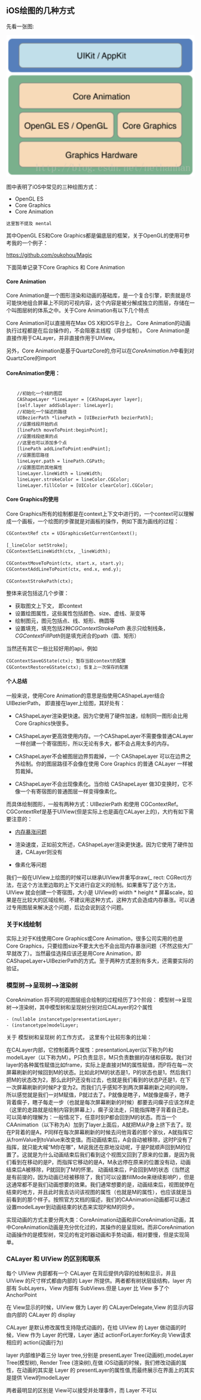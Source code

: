 ## iOS绘图的几种方式

先看一张图:

![](/img/02-12.png)

图中表明了iOS中常见的三种绘图方式：

* OpenGL ES
* Core Graphics
* Core Animation

```这里暂不提及 mental```

其中OpenGL ES和Core Graphics都是偏底层的框架，关于OpenGL的使用可参考我的一个例子：

https://github.com/oukohou/Magic

下面简单记录下Core Graphics 和 Core Animation

#### Core Animation

Core Animation是一个图形渲染和动画的基础库，是一个复合引擎，职责就是尽可能快地组合屏幕上不同的可视内容，这个内容是被分解成独立的图层，存储在一个叫图层树的体系之中。关于Core Animation有以下几个特点

Core Animation可以直接用在Max OS X和IOS平台上。
Core Animation的动画执行过程都是在后台操作的，不会阻塞主线程（异步绘制）。
Core Animation是直接作用于CALayer，并非直接作用于UIView。

另外，Core Animation是基于QuartzCore的,你可以在*CoreAnimation.h*中看到对QuartzCore的import

#### CoreAnimation使用：

```
		
	//初始化一个线的图层
    CAShapeLayer *lineLayer = [CAShapeLayer layer];
    [self.layer addSublayer: lineLayer];
    //初始化一个描述的路径
    UIBezierPath *linePath = [UIBezierPath bezierPath];
    //设置线段开始的点
    [linePath moveToPoint:beginPoint];
    //设置线段结束的点
    //这里也可以添加多个点
    [linePath addLineToPoint:endPoint];
    //设置图层路径
    lineLayer.path = linePath.CGPath;
    //设置图层的其他属性
    lineLayer.lineWidth = lineWidth;
    lineLayer.strokeColor = lineColor.CGColor;
    lineLayer.fillColor = [UIColor clearColor].CGColor;
```

#### Core Graphics的使用

Core Graphics所有的绘制都是在context上下文中进行的，一个context可以理解成一个画板，一个绘图的步骤就是对画板的操作，例如下面为画线的过程：

```
CGContextRef ctx = UIGraphicsGetCurrentContext();

[_lineColor setStroke];
CGContextSetLineWidth(ctx, _lineWidth);

CGContextMoveToPoint(ctx, start.x, start.y);
CGContextAddLineToPoint(ctx, end.x, end.y);

CGContextStrokePath(ctx);

```

整体来说包括这几个步骤：

* 获取图文上下文， 即context
* 设置绘图属性，这些属性包括颜色、size、虚线、渐变等
* 绘制图元，图元包括点、线、矩形、椭圆等
* 设置填充，填充包括2种*CGContextStrokePath* 表示只绘制线条，*CGContextFillPath*则是填充闭合的path（圆、矩形）

当然还有其它一些比较好用的api，例如

```
CGContextSaveGState(ctx); 暂存当前context的配置
CGContextRestoreGState(ctx); 恢复上一次保存的配置
```

#### 个人总结

一般来说，使用Core Animation的意思是指使用CAShapeLayer结合UIBezierPath， 即直接在layer上绘图，其好处有：

* CAShapeLayer渲染更快速。因为它使用了硬件加速，绘制同一图形会比用Core Graphics快很多。

* CAShapeLayer更高效使用内存。一个CAShapeLayer不需要像普通CALayer一样创建一个寄宿图形，所以无论有多大，都不会占用太多的内存。

* CAShapeLayer不会被图层边界剪裁掉，一个 CAShapeLayer 可以在边界之外绘制。你的图层路径不会像在使用 Core Graphics 的普通 CALayer 一样被剪裁掉。

* CAShapeLayer不会出现像素化。当你给 CAShapeLayer 做3D变换时，它不像一个有寄宿图的普通图层一样变得像素化。

而具体绘制图形，一般有两种方式：UIBezierPath 和使用 CGContextRef。CGContextRef是基于UIView(但是实际上也是画在CALayer上的)，大约有如下需要注意的：

* [内存暴涨问题](https://mp.weixin.qq.com/s?__biz=MjM5NTIyNTUyMQ==&mid=447105405&idx=1&sn=054dc54289a98e8a39f2b9386f4f620e&scene=23&srcid=0108RhyzhXk9wUwQvnW3cmZT#rd)

* 渲染速度，正如前文所述，CAShapeLayer渲染更快速。因为它使用了硬件加速，CALayer则没有
* 像素化等问题

我们一般在UIView上绘图的时候可以继承UIView并重写draw(_ rect: CGRect)方法，在这个方法里边取的上下文进行自定义的绘制。如果重写了这个方法，UIView 就会创建一个寄宿图，大小是 UIView的 width * height * 屏幕scale，如果是在比较大的区域绘制，不建议用这种方式，这种方式会造成内存暴涨。可以通过专用图层来解决这个问题，后边会说到这个问题。

### 关于K线绘制

实际上对于K线使用Core Graphics或Core Animation，很多公司实用的也是Core Graphics，只要绘图size不要太大也不会出现内存暴涨问题（不然这些大厂早就改了）。当然最佳选择应该还是用Core Animation，即CAShapeLayer+UIBezierPath的方式。至于两种方式差别有多大，还需要实际的验证。

### 模型树-->呈现树-->渲染树

CoreAnimation 将不同的视图层组合绘制的过程经历了3个阶段： 模型树-->呈现树-->渲染树，其中模型树和呈现树分别对应CALayer的2个属性

```
- (nullable instancetype)presentationLayer;
- (instancetype)modelLayer;
```

关于 模型树和呈现树 的工作方式， 这里有个比较形象的比喻：

在CALayer内部，它控制着两个属性：presentationLayer(以下称为P)和modelLayer（以下称为M）。P只负责显示，M只负责数据的存储和获取。我们对layer的各种属性赋值比如frame，实际上是直接对M的属性赋值，而P将在每一次屏幕刷新的时候回到M的状态。比如此时M的状态是1，P的状态也是1，然后我们把M的状态改为2，那么此时P还没有过去，也就是我们看到的状态P还是1，在下一次屏幕刷新的时候P才变为2。而我们几乎感知不到两次屏幕刷新之间的间隙，所以感觉就是我们一对M赋值，P就过去了。P就像是瞎子，M就像是瘸子，瞎子背着瘸子，瞎子每走一步（也就是每次屏幕刷新的时候）都要去问瘸子应该怎样走（这里的走路就是绘制内容到屏幕上），瘸子没法走，只能指挥瞎子背着自己走。可以简单的理解为：一般情况下，任意时刻P都会回到M的状态。而当一个CAAnimation（以下称为A）加到了layer上面后，A就把M从P身上挤下去了。现在P背着的是A，P同样在每次屏幕刷新的时候去问他背着的那个家伙，A就指挥它从fromValue到toValue来改变值。而动画结束后，A会自动被移除，这时P没有了指挥，就只能大喊“M你在哪”，M说我还在原地没动呢，于是P就顺声回到M的位置了。这就是为什么动画结束后我们看到这个视图又回到了原来的位置，是因为我们看到在移动的是P，而指挥它移动的是A，M永远停在原来的位置没有动，动画结束后A被移除，P就回到了M的怀里。
动画结束后，P会回到M的状态（当然这是有前提的，因为动画已经被移除了，我们可以设置fillMode来继续影响P），但是这通常都不是我们动画想要的效果。我们通常想要的是，动画结束后，视图就停在结束的地方，并且此时我去访问该视图的属性（也就是M的属性），也应该就是当前看到的那个样子。按照官方文档的描述，我们的CAAnimation动画都可以通过设置modelLayer到动画结束的状态来实现P和M的同步。

实现动画的方式主要分两大类：CoreAnimation动画和非CoreAnimation动画，其中CoreAnimation动画是充分优化过的，其操作的是呈现树。而非CoreAnimation动画操作的是模型树，常见的有定时器动画和手势动画，相对要慢，但是实现简单。

### CALayer 和 UIView 的区别和联系
每个 UIView 内部都有一个 CALayer 在背后提供内容的绘制和显示，并且 UIView 的尺寸样式都由内部的 Layer 所提供。两者都有树状层级结构，layer 内部有 SubLayers，View 内部有 SubViews.但是 Layer 比 View 多了个AnchorPoint

在 View显示的时候，UIView 做为 Layer 的 CALayerDelegate,View 的显示内容由内部的 CALayer 的 display

CALayer 是默认修改属性支持隐式动画的，在给 UIView 的 Layer 做动画的时候，View 作为 Layer 的代理，Layer 通过 actionForLayer:forKey:向 View请求相应的 action(动画行为)

layer 内部维护着三分 layer tree,分别是 presentLayer Tree(动画树),modeLayer Tree(模型树), Render Tree (渲染树),在做 iOS动画的时候，我们修改动画的属性，在动画的其实是 Layer 的 presentLayer的属性值,而最终展示在界面上的其实是提供 View的modelLayer

两者最明显的区别是 View可以接受并处理事件，而 Layer 不可以
